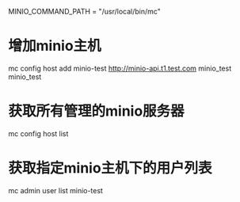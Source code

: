 MINIO_COMMAND_PATH = "/usr/local/bin/mc"

# 增加minio主机
mc config host add minio-test http://minio-api.t1.test.com minio_test minio_test

# 获取所有管理的minio服务器
mc config host list

# 获取指定minio主机下的用户列表
mc admin user list minio-test
